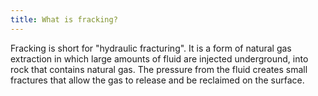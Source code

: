 ```yaml
---
title: What is fracking?
---
```


Fracking is short for "hydraulic fracturing". It is a form of natural gas extraction in which large amounts of fluid are injected underground, into rock that contains natural gas. The pressure from the fluid creates small fractures that allow the gas to release and be reclaimed on the surface.